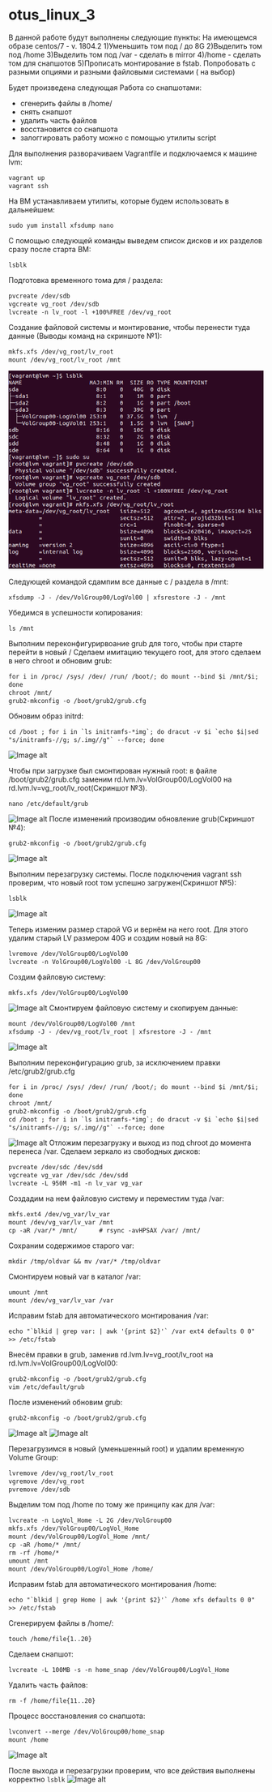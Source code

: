# otus_linux_3
В данной работе будут выполнены следующие пункты:
На имеющемся образе centos/7 - v. 1804.2
1)Уменьшить том под / до 8G
2)Выделить том под /home
3)Выделить том под /var - сделать в mirror
4)/home - сделать том для снапшотов
5)Прописать монтирование в fstab. Попробовать с разными опциями и разными
файловыми системами ( на выбор)

Будет произведена следующая Работа со снапшотами:
- сгенерить файлы в /home/
- снять снапшот
- удалить часть файлов
- восстановится со снапшота
- залоггировать работу можно с помощью утилиты script

Для выполнения разворачиваем Vagrantfile и подключаемся к машине lvm:
```
vagrant up
vagrant ssh
```
На ВМ устанавливаем утилиты, которые будем использовать в дальнейшем:
```
sudo yum install xfsdump nano
```

С помощью следующей команды выведем список дисков и их разделов сразу после старта ВМ:
```
lsblk
```
Подготовка временного тома для / раздела:
```
pvcreate /dev/sdb
vgcreate vg_root /dev/sdb
lvcreate -n lv_root -l +100%FREE /dev/vg_root
```
Создание файловой системы и монтирование, чтобы перенести туда данные (Выводы команд на скриншоте №1):

```
mkfs.xfs /dev/vg_root/lv_root
mount /dev/vg_root/lv_root /mnt
```
![Image alt](https://github.com/danoque/otus_linux_3/raw/master/1.png)

Следующей командой сдампим все данные с / раздела в /mnt:
```
xfsdump -J - /dev/VolGroup00/LogVol00 | xfsrestore -J - /mnt
```
Убедимся в успешности копирования:
```
ls /mnt
```
Выполним переконфигурирвоание grub для того, чтобы при старте перейти в новый /
Сделаем имитацию текущего root, для этого сделаем в него chroot и обновим grub:
```
for i in /proc/ /sys/ /dev/ /run/ /boot/; do mount --bind $i /mnt/$i; done
chroot /mnt/
grub2-mkconfig -o /boot/grub2/grub.cfg
```
Обновим образ initrd:
```
cd /boot ; for i in `ls initramfs-*img`; do dracut -v $i `echo $i|sed "s/initramfs-//g; s/.img//g"` --force; done
```
![Image alt](https://github.com/danoque/otus_linux_3/2.png)

Чтобы при загрузке был смонтирован нужный root: в файле /boot/grub2/grub.cfg заменим rd.lvm.lv=VolGroup00/LogVol00 на rd.lvm.lv=vg_root/lv_root(Скриншот №3). 
```
nano /etc/default/grub
```
![Image alt](https://github.com/danoque/otus_linux_3/3.png)
После изменений производим обновление grub(Скриншот №4):
```
grub2-mkconfig -o /boot/grub2/grub.cfg
```
![Image alt](https://github.com/danoque/otus_linux_3/4.png)

Выполним перезагрузку системы. После подключения vagrant ssh проверим, что новый root том успешно загружен(Скриншот №5):
```
lsblk
```
![Image alt](https://github.com/danoque/otus_linux_3/5.png)

Теперь изменим размер старой VG и вернём на него root. Для этого удалим старый LV размером 40G и создим новый на 8G:
```
lvremove /dev/VolGroup00/LogVol00
lvcreate -n VolGroup00/LogVol00 -L 8G /dev/VolGroup00
```
Создим файловую систему:
```
mkfs.xfs /dev/VolGroup00/LogVol00
```
![Image alt](https://github.com/danoque/otus_linux_3/6.png)
Смонтируем файловую систему и скопируем данные:
```
mount /dev/VolGroup00/LogVol00 /mnt
xfsdump -J - /dev/vg_root/lv_root | xfsrestore -J - /mnt
```
![Image alt](https://github.com/danoque/otus_linux_3/7.png)

Выполним переконфигурацию grub, за исключением правки /etc/grub2/grub.cfg
```
for i in /proc/ /sys/ /dev/ /run/ /boot/; do mount --bind $i /mnt/$i; done
chroot /mnt/
grub2-mkconfig -o /boot/grub2/grub.cfg
cd /boot ; for i in `ls initramfs-*img`; do dracut -v $i `echo $i|sed "s/initramfs-//g; s/.img//g"` --force; done
```
![Image alt](https://github.com/Edo1993/otus_linux_3/8.png)
Отложим перезагрузку и выход из под chroot до момента перенеса /var.
Сделаем зеркало из свободных дисков:
```
pvcreate /dev/sdc /dev/sdd
vgcreate vg_var /dev/sdc /dev/sdd
lvcreate -L 950M -m1 -n lv_var vg_var
```
Создадим на нем файловую систему и переместим туда /var:
```
mkfs.ext4 /dev/vg_var/lv_var
mount /dev/vg_var/lv_var /mnt
cp -aR /var/* /mnt/      # rsync -avHPSAX /var/ /mnt/
```
Cохраним содержимое старого var:
```
mkdir /tmp/oldvar && mv /var/* /tmp/oldvar
```
Смонтируем новый var в каталог /var:
```
umount /mnt
mount /dev/vg_var/lv_var /var
```
Исправим fstab для автоматического монтирования /var:
```
echo "`blkid | grep var: | awk '{print $2}'` /var ext4 defaults 0 0" >> /etc/fstab
```
Внесём правки в grub, заменив rd.lvm.lv=vg_root/lv_root на rd.lvm.lv=VolGroup00/LogVol00:
```
grub2-mkconfig -o /boot/grub2/grub.cfg
vim /etc/default/grub
```
После изменений обновим grub:
```
grub2-mkconfig -o /boot/grub2/grub.cfg
```
![Image alt](https://github.com/Edo1993/otus_linux_3/91.png)
![Image alt](https://github.com/Edo1993/otus_linux_3/92.png)

Перезагрузимся в новый (уменьшенный root) и удалим временную Volume Group:
```
lvremove /dev/vg_root/lv_root
vgremove /dev/vg_root
pvremove /dev/sdb
```
Выделим том под /home по тому же принципу как для /var:
```
lvcreate -n LogVol_Home -L 2G /dev/VolGroup00 
mkfs.xfs /dev/VolGroup00/LogVol_Home
mount /dev/VolGroup00/LogVol_Home /mnt/
cp -aR /home/* /mnt/
rm -rf /home/*
umount /mnt
mount /dev/VolGroup00/LogVol_Home /home/
```
Исправим fstab для автоматического монтирования /home:
```
echo "`blkid | grep Home | awk '{print $2}'` /home xfs defaults 0 0" >> /etc/fstab
```
Сгенерируем файлы в /home/:
```
touch /home/file{1..20}
```
Сделаем снапшот:
```
lvcreate -L 100MB -s -n home_snap /dev/VolGroup00/LogVol_Home
```
Удалить часть файлов:
```
rm -f /home/file{11..20}
```
Процесс восстановления со снапшота:
```umount /home
lvconvert --merge /dev/VolGroup00/home_snap
mount /home
```
![Image alt](https://github.com/danoque/otus_linux_3/11.png)

После выхода и перезагрузки проверим, что все действия выполнены корректно
 ```lsblk```
![Image alt](https://github.com/Edo1993/otus_linux_3/12.png)
